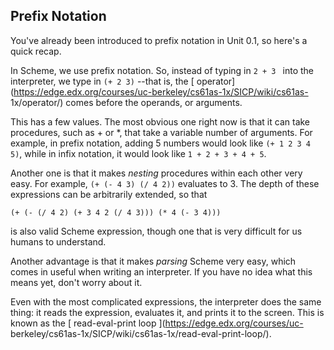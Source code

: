 ## Prefix Notation

You've already been introduced to prefix notation in Unit 0.1, so here's a
quick recap.

In Scheme, we use prefix notation. So, instead of typing in `2 + 3 ` into the
interpreter, we type in `(+ 2 3)` --that is, the [
operator](https://edge.edx.org/courses/uc-berkeley/cs61as-1x/SICP/wiki/cs61as-
1x/operator/) comes before the operands, or arguments.

This has a few values. The most obvious one right now is that it can take
procedures, such as + or *, that take a variable number of arguments. For
example, in prefix notation, adding 5 numbers would look like `(+ 1 2 3 4 5)`,
while in infix notation, it would look like `1 + 2 + 3 + 4 + 5`.

Another one is that it makes _nesting_ procedures within each other very easy.
For example, `(+ (- 4 3) (/ 4 2))` evaluates to 3. The depth of these
expressions can be arbitrarily extended, so that

`(+ (- (/ 4 2) (+ 3 4 2 (/ 4 3))) (* 4 (- 3 4)))`

is also valid Scheme expression, though one that is very difficult for us
humans to understand.

Another advantage is that it makes _parsing_ Scheme very easy, which comes in
useful when writing an interpreter. If you have no idea what this means yet,
don't worry about it.

Even with the most complicated expressions, the interpreter does the same
thing: it reads the expression, evaluates it, and prints it to the screen.
This is known as the [ read-eval-print loop ](https://edge.edx.org/courses/uc-
berkeley/cs61as-1x/SICP/wiki/cs61as-1x/read-eval-print-loop/).

